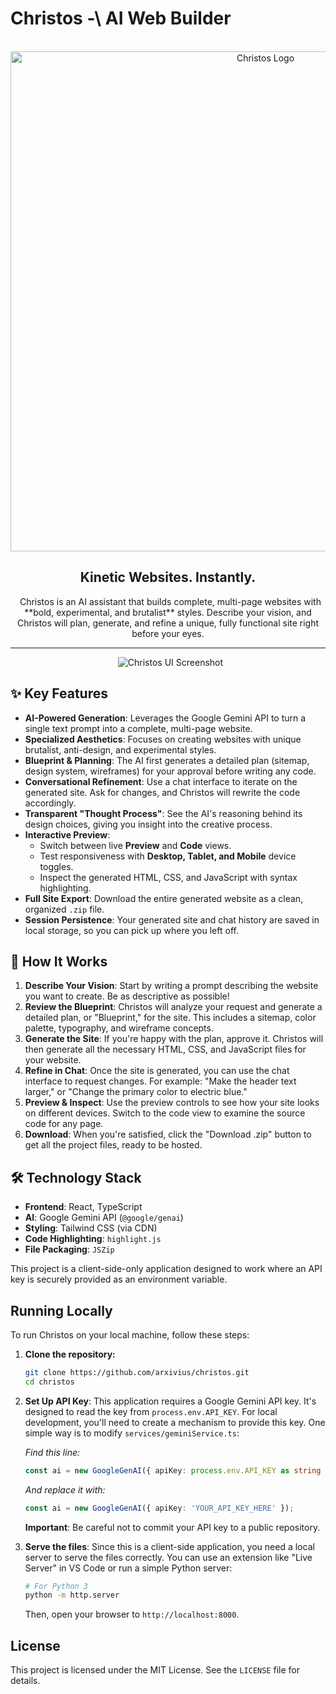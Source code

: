 # Christos -\ AI Web Builder

<p align="center">
  <img src="https://socialify.git.ci/arXiVius/christos-ai/image?custom_description=Christos%3A+AI+web+builder.+Instant%2C+complete%2C+bold%2C+brutalist+sites+from+a+single+prompt.&description=1&font=JetBrains+Mono&language=1&logo=data%3Aimage%2Fsvg%2Bxml%2C%253csvg+xmlns%3D%27http%3A%2F%2Fwww.w3.org%2F2000%2Fsvg%27+viewBox%3D%270+0+100+100%27+fill%3D%27black%27%253e%253cpath+d%3D%27M75+100+L20+100+L20+0+L75+0+L75+15+L35+15+L35+85+L75+85+L75+100+Z%27+%2F%253e%253c%2Fsvg%253e&name=1&owner=1&pattern=Signal&theme=Light" alt="Christos Logo" width="800">
</p>

<h2 align="center">Kinetic Websites. Instantly.</h2>

<p align="center">
  Christos is an AI assistant that builds complete, multi-page websites with **bold, experimental, and brutalist** styles. Describe your vision, and Christos will plan, generate, and refine a unique, fully functional site right before your eyes.
</p>

---

<p align="center">
  <img src="[https://i.ibb.co.com/p6KNrG4F/christos-ai-vercel-app.png](https://i.ibb.co.com/p6KNrG4F/christos-ai-vercel-app.png)" alt="Christos UI Screenshot"/>
</p>

## ✨ Key Features

-   **AI-Powered Generation**: Leverages the Google Gemini API to turn a single text prompt into a complete, multi-page website.
-   **Specialized Aesthetics**: Focuses on creating websites with unique brutalist, anti-design, and experimental styles.
-   **Blueprint & Planning**: The AI first generates a detailed plan (sitemap, design system, wireframes) for your approval before writing any code.
-   **Conversational Refinement**: Use a chat interface to iterate on the generated site. Ask for changes, and Christos will rewrite the code accordingly.
-   **Transparent "Thought Process"**: See the AI's reasoning behind its design choices, giving you insight into the creative process.
-   **Interactive Preview**:
    -   Switch between live **Preview** and **Code** views.
    -   Test responsiveness with **Desktop, Tablet, and Mobile** device toggles.
    -   Inspect the generated HTML, CSS, and JavaScript with syntax highlighting.
-   **Full Site Export**: Download the entire generated website as a clean, organized `.zip` file.
-   **Session Persistence**: Your generated site and chat history are saved in local storage, so you can pick up where you left off.

## 🚀 How It Works

1.  **Describe Your Vision**: Start by writing a prompt describing the website you want to create. Be as descriptive as possible!
2.  **Review the Blueprint**: Christos will analyze your request and generate a detailed plan, or "Blueprint," for the site. This includes a sitemap, color palette, typography, and wireframe concepts.
3.  **Generate the Site**: If you're happy with the plan, approve it. Christos will then generate all the necessary HTML, CSS, and JavaScript files for your website.
4.  **Refine in Chat**: Once the site is generated, you can use the chat interface to request changes. For example: "Make the header text larger," or "Change the primary color to electric blue."
5.  **Preview & Inspect**: Use the preview controls to see how your site looks on different devices. Switch to the code view to examine the source code for any page.
6.  **Download**: When you're satisfied, click the "Download .zip" button to get all the project files, ready to be hosted.

## 🛠️ Technology Stack

-   **Frontend**: React, TypeScript
-   **AI**: Google Gemini API (`@google/genai`)
-   **Styling**: Tailwind CSS (via CDN)
-   **Code Highlighting**: `highlight.js`
-   **File Packaging**: `JSZip`

This project is a client-side-only application designed to work where an API key is securely provided as an environment variable.

## Running Locally

To run Christos on your local machine, follow these steps:

1.  **Clone the repository:**
    ```bash
    git clone https://github.com/arxivius/christos.git
    cd christos
    ```

2.  **Set Up API Key**: This application requires a Google Gemini API key. It's designed to read the key from `process.env.API_KEY`. For local development, you'll need to create a mechanism to provide this key. One simple way is to modify `services/geminiService.ts`:
    
    *Find this line:*
    ```typescript
    const ai = new GoogleGenAI({ apiKey: process.env.API_KEY as string });
    ```
    *And replace it with:*
    ```typescript
    const ai = new GoogleGenAI({ apiKey: 'YOUR_API_KEY_HERE' });
    ```
    **Important**: Be careful not to commit your API key to a public repository.

3.  **Serve the files**: Since this is a client-side application, you need a local server to serve the files correctly. You can use an extension like "Live Server" in VS Code or run a simple Python server:
    ```bash
    # For Python 3
    python -m http.server
    ```
    Then, open your browser to `http://localhost:8000`.

## License

This project is licensed under the MIT License. See the `LICENSE` file for details.
